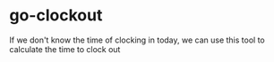 # go-clockout
If we don't know the time of clocking in today, we can use this tool to calculate the time to clock out
